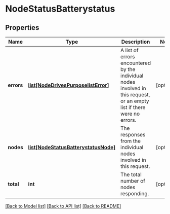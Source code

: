 # NodeStatusBatterystatus

## Properties
Name | Type | Description | Notes
------------ | ------------- | ------------- | -------------
**errors** | [**list[NodeDrivesPurposelistError]**](NodeDrivesPurposelistError.md) | A list of errors encountered by the individual nodes involved in this request, or an empty list if there were no errors. | [optional] 
**nodes** | [**list[NodeStatusBatterystatusNode]**](NodeStatusBatterystatusNode.md) | The responses from the individual nodes involved in this request. | [optional] 
**total** | **int** | The total number of nodes responding. | [optional] 

[[Back to Model list]](../README.md#documentation-for-models) [[Back to API list]](../README.md#documentation-for-api-endpoints) [[Back to README]](../README.md)



